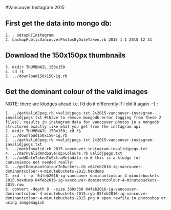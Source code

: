 #Vancouver Instagram 2015

## First get the data into mongo db:

    1. . setupRTInstagram
    2. backupPublicVancouverPhotosByDateTaken.rb 2015 1 1 2015 12 31

## Download the 150x150px thumbnails
    3. mkdir THUMBNAIL_150x150
    4. cd !$
    5. ../download150x150-ig.rb

## Get the dominant colour of the valid images
NOTE: there are kludges ahead i.e. I’d do it differently if I did it again :-) :

    1. ../getValidJpeg.rb >validjpegs.txt 2>2015-vancouver-instagram-invalidjpegs.txt #(have to remove mongodb error logging from these 2 files), results in instagram data for vancouver photos in a mongodb structured exactly like what you get from the instagram api
    2. mkdir THUMBNAIL_150x150; cd !$
    2. ../download150x150-ig.rb
    2. ../getValidJpeg.rb >validjpegs.txt 2>2015-vancouver-instagram-invalidjpegs.txt
    3. ../markInvalid.rb 2015-vancouver-instagram-invalidjpegs.txt
    4. ../markValidAndSaveTop5Colours.rb validjpegs.txt
    5. ../addDateTakenToExtraMetadata.rb # this is a kludge for convenience not needed really!
    6. ../getDominantColourInBuckets.rb >04feb2016-ig-vancouver-dominantcolour-4-minutebuckets-2015.hexdump
    7. xxd -r -p  04feb2016-ig-vancouver-dominantcolour-4-minutebuckets-2015.hexdump 04feb2016-ig-vancouver-dominantcolour-4-minutebuckets-2015.raw
    8. convert -depth 8  -size 360x360 04feb2016-ig-vancouver-dominantcolour-4-minutebuckets-2015.rgb 05feb2016-ig-vancouver-dominantcolour-4-minutebuckets-2015.png # open rawfile in photoshop or using imagemagick

